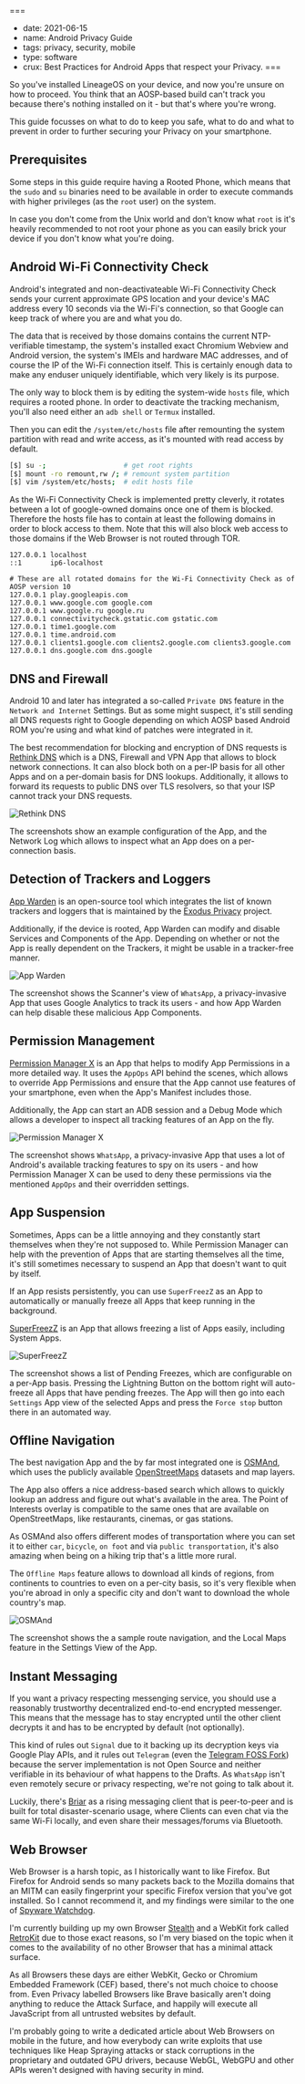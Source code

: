 ===
- date: 2021-06-15
- name: Android Privacy Guide
- tags: privacy, security, mobile
- type: software
- crux: Best Practices for Android Apps that respect your Privacy.
===

So you've installed LineageOS on your device, and now you're unsure
on how to proceed. You think that an AOSP-based build can't track you
because there's nothing installed on it - but that's where you're wrong.

This guide focusses on what to do to keep you safe, what to do and what
to prevent in order to further securing your Privacy on your smartphone.


## Prerequisites

Some steps in this guide require having a Rooted Phone, which means that
the `sudo` and `su` binaries need to be available in order to execute
commands with higher privileges (as the `root` user) on the system.

In case you don't come from the Unix world and don't know what `root` is
it's heavily recommended to not root your phone as you can easily brick
your device if you don't know what you're doing.


## Android Wi-Fi Connectivity Check

Android's integrated and non-deactivateable Wi-Fi Connectivity Check
sends your current approximate GPS location and your device's MAC address
every 10 seconds via the Wi-Fi's connection, so that Google can keep
track of where you are and what you do.

The data that is received by those domains contains the current NTP-verifiable
timestamp, the system's installed exact Chromium Webview and Android version, the
system's IMEIs and hardware MAC addresses, and of course the IP of the Wi-Fi
connection itself. This is certainly enough data to make any enduser uniquely
identifiable, which very likely is its purpose.

The only way to block them is by editing the system-wide `hosts` file, which
requires a rooted phone. In order to deactivate the tracking mechanism, you'll
also need either an `adb shell` or `Termux` installed.

Then you can edit the `/system/etc/hosts` file after remounting the system
partition with read and write access, as it's mounted with read access by
default.

```bash
[$] su -;                   # get root rights
[$] mount -ro remount,rw /; # remount system partition
[$] vim /system/etc/hosts;  # edit hosts file
```

As the Wi-Fi Connectivity Check is implemented pretty cleverly, it rotates
between a lot of google-owned domains once one of them is blocked. Therefore
the hosts file has to contain at least the following domains in order to block
access to them. Note that this will also block web access to those domains if
the Web Browser is not routed through TOR.

```hosts
127.0.0.1 localhost
::1       ip6-localhost

# These are all rotated domains for the Wi-Fi Connectivity Check as of AOSP version 10
127.0.0.1 play.googleapis.com
127.0.0.1 www.google.com google.com
127.0.0.1 www.google.ru google.ru
127.0.0.1 connectivitycheck.gstatic.com gstatic.com
127.0.0.1 time1.google.com
127.0.0.1 time.android.com
127.0.0.1 clients1.google.com clients2.google.com clients3.google.com
127.0.0.1 dns.google.com dns.google
```


## DNS and Firewall

Android 10 and later has integrated a so-called `Private DNS` feature in
the `Network and Internet` Settings. But as some might suspect, it's still
sending all DNS requests right to Google depending on which AOSP based
Android ROM you're using and what kind of patches were integrated in it.

The best recommendation for blocking and encryption of DNS requests is
[Rethink DNS](https://rethinkdns.com/app) which is a DNS, Firewall and VPN
App that allows to block network connections. It can also block both on a
per-IP basis for all other Apps and on a per-domain basis for DNS lookups.
Additionally, it allows to forward its requests to public DNS over TLS
resolvers, so that your ISP cannot track your DNS requests.

![Rethink DNS](./android-privacy-guide/rethinkdns.jpg)

The screenshots show an example configuration of the App, and the Network
Log which allows to inspect what an App does on a per-connection basis.


## Detection of Trackers and Loggers

[App Warden](https://gitlab.com/AuroraOSS/AppWarden) is an open-source
tool which integrates the list of known trackers and loggers that is
maintained by the [Exodus Privacy](https://reports.exodus-privacy.eu.org/en/)
project.

Additionally, if the device is rooted, App Warden can modify and disable
Services and Components of the App. Depending on whether or not the App
is really dependent on the Trackers, it might be usable in a tracker-free
manner.

![App Warden](./android-privacy-guide/appwarden.jpg)

The screenshot shows the Scanner's view of `WhatsApp`, a privacy-invasive
App that uses Google Analytics to track its users - and how App Warden can
help disable these malicious App Components.


## Permission Management

[Permission Manager X](https://github.com/mirfatif/PermissionManagerX) is an
App that helps to modify App Permissions in a more detailed way. It uses the
`AppOps` API behind the scenes, which allows to override App Permissions and
ensure that the App cannot use features of your smartphone, even when the
App's Manifest includes those.

Additionally, the App can start an ADB session and a Debug Mode which allows
a developer to inspect all tracking features of an App on the fly.

![Permission Manager X](./android-privacy-guide/permission-manager-x.jpg)

The screenshot shows `WhatsApp`, a privacy-invasive App that uses a lot of
Android's available tracking features to spy on its users - and how Permission
Manager X can be used to deny these permissions via the mentioned `AppOps`
and their overridden settings.


## App Suspension

Sometimes, Apps can be a little annoying and they constantly start themselves
when they're not supposed to. While Permission Manager can help with the
prevention of Apps that are starting themselves all the time, it's still
sometimes necessary to suspend an App that doesn't want to quit by itself.

If an App resists persistently, you can use `SuperFreezZ` as an App to automatically
or manually freeze all Apps that keep running in the background.

[SuperFreezZ](https://gitlab.com/SuperFreezZ/SuperFreezZ) is an App that allows
freezing a list of Apps easily, including System Apps.

![SuperFreezZ](./android-privacy-guide/superfreezz.jpg)

The screenshot shows a list of Pending Freezes, which are configurable on a per-App
basis. Pressing the Lightning Button on the bottom right will auto-freeze all Apps
that have pending freezes. The App will then go into each `Settings` App view of
the selected Apps and press the `Force stop` button there in an automated way.


## Offline Navigation

The best navigation App and the by far most integrated one is [OSMAnd](https://github.com/osmandapp/Osmand),
which uses the publicly available [OpenStreetMaps](https://openstreetmaps.org) datasets
and map layers.

The App also offers a nice address-based search which allows to quickly lookup an address
and figure out what's available in the area. The Point of Interests overlay is compatible
to the same ones that are available on OpenStreetMaps, like restaurants,
cinemas, or gas stations.

As OSMAnd also offers different modes of transportation where you can set it to either `car`,
`bicycle`, `on foot` and via `public transportation`, it's also amazing when being on a hiking
trip that's a little more rural.

The `Offline Maps` feature allows to download all kinds of regions, from continents to countries
to even on a per-city basis, so it's very flexible when you're abroad in only a specific city
and don't want to download the whole country's map.

![OSMAnd](./android-privacy-guide/osmand.jpg)

The screenshot shows the a sample route navigation, and the Local Maps feature in the Settings
View of the App.


## Instant Messaging

If you want a privacy respecting messenging service, you should use a reasonably trustworthy
decentralized end-to-end encrypted messenger. This means that the message has to stay encrypted
until the other client decrypts it and has to be encrypted by default (not optionally).

This kind of rules out `Signal` due to it backing up its decryption keys via Google Play APIs,
and it rules out `Telegram` (even the [Telegram FOSS Fork](https://github.com/Telegram-FOSS-Team/Telegram-FOSS))
because the server implementation is not Open Source and neither verifiable in its behaviour
of what happens to the Drafts. As `WhatsApp` isn't even remotely secure or privacy respecting,
we're not going to talk about it.

Luckily, there's [Briar](https://briarproject.org) as a rising messaging client that is peer-to-peer
and is built for total disaster-scenario usage, where Clients can even chat via the same Wi-Fi
locally, and even share their messages/forums via Bluetooth.


## Web Browser

Web Browser is a harsh topic, as I historically want to like Firefox. But Firefox for Android
sends so many packets back to the Mozilla domains that an MITM can easily fingerprint your specific
Firefox version that you've got installed. So I cannot recommend it, and my findings were similar
to the one of [Spyware Watchdog](https://spyware.neocities.org/articles/firefox.html).

I'm currently building up my own Browser [Stealth](https://github.com/tholian-network/stealth) and
a WebKit fork called [RetroKit](https://github.com/tholian-network/retrokit) due to those exact
reasons, so I'm very biased on the topic when it comes to the availability of no other Browser that
has a minimal attack surface.

As all Browsers these days are either WebKit, Gecko or Chromium Embedded Framework (CEF) based, there's
not much choice to choose from. Even Privacy labelled Browsers like Brave basically aren't doing anything
to reduce the Attack Surface, and happily will execute all JavaScript from all untrusted websites by
default.

I'm probably going to write a dedicated article about Web Browsers on mobile in the future, and how
everybody can write exploits that use techniques like Heap Spraying attacks or stack corruptions in
the proprietary and outdated GPU drivers, because WebGL, WebGPU and other APIs weren't designed with
having security in mind.

